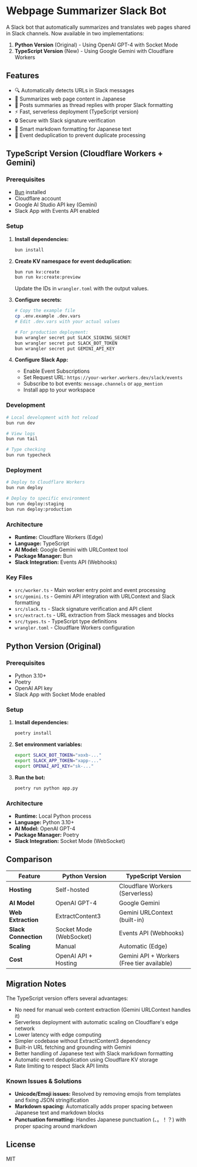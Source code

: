 # Webpage Summarizer Slack Bot

A Slack bot that automatically summarizes and translates web pages shared in Slack channels. Now available in two implementations:

1. **Python Version** (Original) - Using OpenAI GPT-4 with Socket Mode
2. **TypeScript Version** (New) - Using Google Gemini with Cloudflare Workers

## Features

- 🔍 Automatically detects URLs in Slack messages
- 📝 Summarizes web page content in Japanese
- 💬 Posts summaries as thread replies with proper Slack formatting
- ⚡ Fast, serverless deployment (TypeScript version)
- 🔒 Secure with Slack signature verification
- 🎯 Smart markdown formatting for Japanese text
- 🔄 Event deduplication to prevent duplicate processing

## TypeScript Version (Cloudflare Workers + Gemini)

### Prerequisites

- [Bun](https://bun.sh) installed
- Cloudflare account
- Google AI Studio API key (Gemini)
- Slack App with Events API enabled

### Setup

1. **Install dependencies:**
   ```bash
   bun install
   ```

2. **Create KV namespace for event deduplication:**
   ```bash
   bun run kv:create
   bun run kv:create:preview
   ```
   Update the IDs in `wrangler.toml` with the output values.

3. **Configure secrets:**
   ```bash
   # Copy the example file
   cp .env.example .dev.vars
   # Edit .dev.vars with your actual values
   
   # For production deployment:
   bun wrangler secret put SLACK_SIGNING_SECRET
   bun wrangler secret put SLACK_BOT_TOKEN
   bun wrangler secret put GEMINI_API_KEY
   ```

4. **Configure Slack App:**
   - Enable Event Subscriptions
   - Set Request URL: `https://your-worker.workers.dev/slack/events`
   - Subscribe to bot events: `message.channels` or `app_mention`
   - Install app to your workspace

### Development

```bash
# Local development with hot reload
bun run dev

# View logs
bun run tail

# Type checking
bun run typecheck
```

### Deployment

```bash
# Deploy to Cloudflare Workers
bun run deploy

# Deploy to specific environment
bun run deploy:staging
bun run deploy:production
```

### Architecture

- **Runtime:** Cloudflare Workers (Edge)
- **Language:** TypeScript
- **AI Model:** Google Gemini with URLContext tool
- **Package Manager:** Bun
- **Slack Integration:** Events API (Webhooks)

### Key Files

- `src/worker.ts` - Main worker entry point and event processing
- `src/gemini.ts` - Gemini API integration with URLContext and Slack formatting
- `src/slack.ts` - Slack signature verification and API client
- `src/extract.ts` - URL extraction from Slack messages and blocks
- `src/types.ts` - TypeScript type definitions
- `wrangler.toml` - Cloudflare Workers configuration

## Python Version (Original)

### Prerequisites

- Python 3.10+
- Poetry
- OpenAI API key
- Slack App with Socket Mode enabled

### Setup

1. **Install dependencies:**
   ```bash
   poetry install
   ```

2. **Set environment variables:**
   ```bash
   export SLACK_BOT_TOKEN="xoxb-..."
   export SLACK_APP_TOKEN="xapp-..."
   export OPENAI_API_KEY="sk-..."
   ```

3. **Run the bot:**
   ```bash
   poetry run python app.py
   ```

### Architecture

- **Runtime:** Local Python process
- **Language:** Python 3.10+
- **AI Model:** OpenAI GPT-4
- **Package Manager:** Poetry
- **Slack Integration:** Socket Mode (WebSocket)

## Comparison

| Feature | Python Version | TypeScript Version |
|---------|---------------|-------------------|
| **Hosting** | Self-hosted | Cloudflare Workers (Serverless) |
| **AI Model** | OpenAI GPT-4 | Google Gemini |
| **Web Extraction** | ExtractContent3 | Gemini URLContext (built-in) |
| **Slack Connection** | Socket Mode (WebSocket) | Events API (Webhooks) |
| **Scaling** | Manual | Automatic (Edge) |
| **Cost** | OpenAI API + Hosting | Gemini API + Workers (Free tier available) |

## Migration Notes

The TypeScript version offers several advantages:
- No need for manual web content extraction (Gemini URLContext handles it)
- Serverless deployment with automatic scaling on Cloudflare's edge network
- Lower latency with edge computing
- Simpler codebase without ExtractContent3 dependency
- Built-in URL fetching and grounding with Gemini
- Better handling of Japanese text with Slack markdown formatting
- Automatic event deduplication using Cloudflare KV storage
- Rate limiting to respect Slack API limits

### Known Issues & Solutions

- **Unicode/Emoji issues:** Resolved by removing emojis from templates and fixing JSON stringification
- **Markdown spacing:** Automatically adds proper spacing between Japanese text and markdown blocks
- **Punctuation formatting:** Handles Japanese punctuation (、。！？) with proper spacing around markdown

## License

MIT
